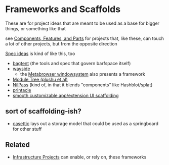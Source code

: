 # Frameworks and Scaffolds

These are for project ideas that are meant to be used as a base for bigger things, or something like that

see [Components, Features, and Parts](cc2836d4-ad3f-4f0a-8974-981f8cc69b36.md) for projects that, like these, can touch a lot of other projects, but from the opposite direction

[Spec ideas](623663c5-9130-48ca-a3a7-1a37e88d307a.md) is kind of like this, too

- [bagtent](ba00b8cb-9d05-4aef-bd50-0990f82dd723.md) (the tools and spec that govern barfspace itself)
- [wayside](21af29aa-0dfe-4145-877f-7eb51e38f53e.md)
  - the [Metabrowser windowsystem](20768279-9c6d-4476-90d8-9dd15f3aa4d3.md) also presents a framework
- [Module Tree (plushu et al)](10cfcf6f-df6f-4f83-9f17-6a43a43c15e6.md)
- [NilPass](7e171d29-590d-4636-9c2e-80cdaef10e92.md) (kind of, in that it blends "components" like Hashblot/splat)
- [printacle](d984a489-8c56-4665-a106-d6b4909319c8.md)
- [smooth customizable app/extension UI scaffolding](59b2d16b-e9f8-4b19-8856-d26d042c587b.md)

## sort of scaffolding-ish?

- [casettic](4abecfee-9100-45f3-9566-4d5234924dd2.md) lays out a storage model that could be used as a springboard for other stuff

## Related

- [Infrastructure Projects](bbd1dca8-d599-45c1-8f08-adc37d8a76ec.md) can enable, or rely on, these frameworks
